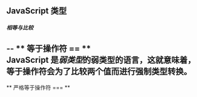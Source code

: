 ## JavaScript 类型

##### 相等与比较
--
** 等于操作符 == **<br>
JavaScript 是*弱类型*的弱类型的语言，这就意味着，等于操作符会为了比较两个值而进行强制类型转换。
--
** 严格等于操作符 === **



